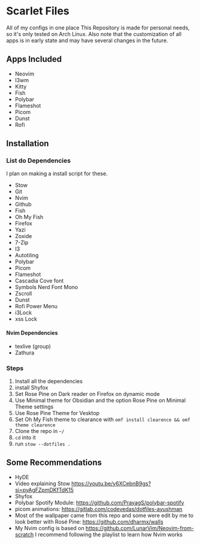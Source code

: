 # Scarlet Files
All of my configs in one place
This Repository is made for personal needs, so it's only tested on Arch Linux.
Also note that the customization of all apps is in early state and may have several changes in the future.

## Apps Included
- Neovim
- I3wm
- Kitty
- Fish
- Polybar
- Flameshot
- Picom
- Dunst
- Rofi

## Installation

### List do Dependencies
I plan on making a install script for these.
- Stow
- Git
- Nvim
- Github
- Fish
- Oh My Fish
- Firefox
- Yazi
- Zoxide
- 7-Zip
- I3
- Autotiling
- Polybar
- Picom
- Flameshot
- Cascadia Cove font
- Symbols Nerd Font Mono
- Zscroll
- Dunst
- Rofi Power Menu
- i3Lock
- xss Lock

#### Nvim Dependencies
- texlive (group)
- Zathura

### Steps
1. Install all the dependencies
2. install Shyfox
3. Set Rose Pine on Dark reader on Firefox on dynamic mode
4. Use Minimal theme for Obsidian and the option Rose Pine on Minimal Theme settings
5. Use Rose Pine Theme for Vesktop
6. Set Oh My Fish theme to clearance with ```omf install clearence && omf theme clearence```
7. Clone the repo in ```~/```
8. ```cd``` into it
9. run ```stow --dotfiles .```

## Some Recommendations
- HyDE
- Video explaining Stow https://youtu.be/y6XCebnB9gs?si=pyAgFZpmDKfTdK15
- Shyfox
- Polybar Spotify Module: https://github.com/PrayagS/polybar-spotify
- picom animations: https://gitlab.com/codevedas/dotfiles-ayushman
- Most of the wallpaper came from this repo and some were edit by me to look better with Rosé Pine: https://github.com/dharmx/walls
- My Nvim config is based on https://github.com/LunarVim/Neovim-from-scratch I recommend following the playlist to learn how Nvim works 
